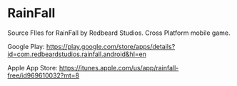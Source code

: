 # RainFall
Source FIles for RainFall by Redbeard Studios. Cross Platform mobile game.

Google Play: https://play.google.com/store/apps/details?id=com.redbeardstudios.rainfall.android&hl=en

Apple App Store: https://itunes.apple.com/us/app/rainfall-free/id969610032?mt=8
